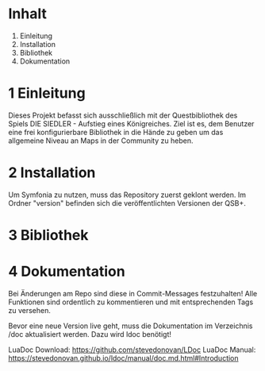 # Inhalt

1. Einleitung
2. Installation
3. Bibliothek
4. Dokumentation

# 1 Einleitung

Dieses Projekt befasst sich ausschließlich mit der Questbibliothek des Spiels
DIE SIEDLER - Aufstieg eines Königreiches. Ziel ist es, dem Benutzer eine frei
konfigurierbare Bibliothek in die Hände zu geben um das allgemeine Niveau an
Maps in der Community zu heben.

# 2 Installation

Um Symfonia zu nutzen, muss das Repository zuerst geklont werden. Im Ordner 
"version" befinden sich die veröffentlichten Versionen der QSB+.

# 3 Bibliothek


# 4 Dokumentation

Bei Änderungen am Repo sind diese in Commit-Messages festzuhalten! Alle
Funktionen sind ordentlich zu kommentieren und mit entsprechenden Tags zu
versehen.

Bevor eine neue Version live geht, muss die Dokumentation im Verzeichnis /doc
aktualisiert werden. Dazu wird ldoc benötigt!

LuaDoc Download: https://github.com/stevedonovan/LDoc
LuaDoc Manual: https://stevedonovan.github.io/ldoc/manual/doc.md.html#Introduction